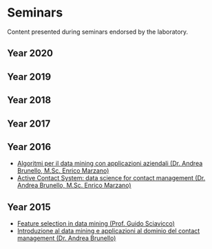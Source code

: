 # Seminars
Content presented during seminars endorsed by the laboratory.

## Year 2020

## Year 2019

## Year 2018

## Year 2017

## Year 2016
* [Algoritmi per il data mining con applicazioni aziendali (Dr. Andrea Brunello, M.Sc. Enrico Marzano)](https://github.com/dslab-uniud/teaching/blob/main/seminars/2016/Algoritmi_Data_Mining_Applicazioni_Aziendali.pdf)
* [Active Contact System: data science for contact management (Dr. Andrea Brunello, M.Sc. Enrico Marzano)](https://github.com/dslab-uniud/teaching/blob/main/seminars/2016/Active_Contact_System.pdf)

## Year 2015
* [Feature selection in data mining (Prof. Guido Sciavicco)](https://github.com/dslab-uniud/teaching/blob/main/seminars/2015/Feature_Selection_in_Data_Mining.pdf)
* [Introduzione al data mining e applicazioni al dominio del contact management (Dr. Andrea Brunello)](https://github.com/dslab-uniud/teaching/blob/main/seminars/2015/An_Introduction_To_Data_Mining.pdf)
